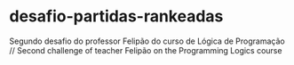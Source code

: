 # desafio-partidas-rankeadas
Segundo desafio do professor Felipão do curso de Lógica de Programação // Second challenge of teacher Felipão on the Programming Logics course
